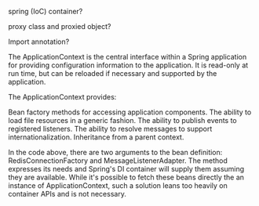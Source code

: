 spring (IoC) container?

proxy class and proxied object?

Import annotation?

The ApplicationContext is the central interface within a Spring application for providing configuration information to the application. It is read-only at run time, but can be reloaded if necessary and supported by the application.

The ApplicationContext provides:

Bean factory methods for accessing application components.
The ability to load file resources in a generic fashion.
The ability to publish events to registered listeners.
The ability to resolve messages to support internationalization.
Inheritance from a parent context.

In the code above, there are two arguments to the bean definition: RedisConnectionFactory and MessageListenerAdapter. The method expresses its needs and Spring's DI container will supply them assuming they are available. While it's possible to fetch these beans directly the an instance of ApplicationContext, such a solution leans too heavily on container APIs and is not necessary.
